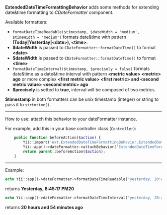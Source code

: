 **ExtendedDateTimeFormattingBehavior** adds some methods for extending date&time formatting to *CDateFormatter* component.

Available formatters:

- `formatDateTimeReadable($timestamp, $dateWidth = 'medium', $timeWidth = 'medium')` formats date&time with pattern **(Today|Yesterday|&lt;date&gt;), &lt;time&gt;**.
 - **$dateWidth** is passed to `CDateFormatter::formatDateTime()` to format **&lt;date&gt;**
 - **$dateWidth** is passed to `CDateFormatter::formatDateTime()` to format **&lt;time&gt;**
- `formatDateTimeInterval($timestamp, $precisely = false)` formats date&time as a date&time interval with pattern **&lt;metric value&gt; &lt;metric&gt; ago** or more complex **&lt;first metric value&gt; &lt;first metric&gt; and &lt;second metric value&gt; &lt;second metric&gt; ago**
 - **$precisely** is setted to **true**, interval will be composed of two metrics.

**$timestamp** in both formatters can be unix timestamp (integer) or string to pass it to `strtotime()`.

---
How to use: attach this behavior to your dateFormatter instance.

For example, add this in your base controller class (`Controller`):
```php
	public function beforeAction($action) {
		Yii::import('ext.ExtendedDateTimeFormattingBehavior.ExtendedDateTimeFormattingBehavior');
		Yii::app()->dateFormatter->attachBehavior('ExtendedDateTimeFormatting', new ExtendedDateTimeFormattingBehavior());
		return parent::beforeAction($action);
	}
```
---

Example:
```php
echo Yii::app()->dateFormatter->formatDateTimeReadable('yesterday, 20:45:17');
```
returns
**Yesterday, 8:45:17 PM20**
```php
echo Yii::app()->dateFormatter->formatDateTimeInterval('yesterday, 20:45:17', true);
```
returns
**20 hours and 54 minutes ago**
